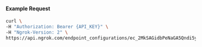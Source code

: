 
#### Example Request
```bash
curl \
-H "Authorization: Bearer {API_KEY}" \
-H "Ngrok-Version: 2" \
https://api.ngrok.com/endpoint_configurations/ec_2MkSAGidbPeNaGA5Qndi5yPm7OY/oidc
